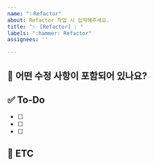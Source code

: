 ```yaml
---
name: "✨Refactor"
about: Refactor 작업 시 입력해주세요.
title: "✨ [Refactor] : "
labels: ":hammer: Refactor"
assignees: ''

---
```


<!-- 제목은 : 뒤에 작성해주세요.  -->
<!-- ex) ✨[Refactor] : 코드 구조 개선  -->
<!-- 현재 작성 템플릿은 테스트 중이라 언제든 피드백 주세요 -->

## 💚 어떤 수정 사항이 포함되어 있나요?

## ✅ To-Do

- [ ]
- [ ]
- [ ]

## 🍧 ETC
